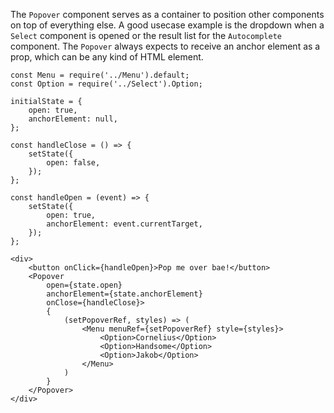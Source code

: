 The `Popover` component serves as a container to position other components on top of everything else. 
A good usecase example is the dropdown when a `Select` component is opened or the result list for the `Autocomplete` 
component. The `Popover` always expects to receive an anchor element as a prop, which can be any kind of HTML
element.

```
const Menu = require('../Menu').default;
const Option = require('../Select').Option;

initialState = {
    open: true,
    anchorElement: null,
};

const handleClose = () => {
    setState({
        open: false,
    });
};

const handleOpen = (event) => {
    setState({
        open: true,
        anchorElement: event.currentTarget,
    });
};

<div>
    <button onClick={handleOpen}>Pop me over bae!</button>
    <Popover
        open={state.open}
        anchorElement={state.anchorElement}
        onClose={handleClose}>
        {
            (setPopoverRef, styles) => (
                <Menu menuRef={setPopoverRef} style={styles}>
                    <Option>Cornelius</Option>
                    <Option>Handsome</Option>
                    <Option>Jakob</Option>
                </Menu>
            )
        }
    </Popover>
</div>
```
